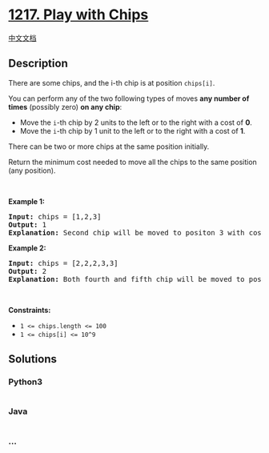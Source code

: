 # [1217. Play with Chips](https://leetcode.com/problems/play-with-chips)

[中文文档](/solution/1200-1299/1217.Play%20with%20Chips/README.md)

## Description
<p>There are some chips, and the i-th chip is at position <code>chips[i]</code>.</p>

<p>You can perform any of the two following types of moves <strong>any number of times</strong> (possibly&nbsp;zero) <strong>on any chip</strong>:</p>

<ul>
	<li>Move the <code>i</code>-th chip&nbsp;by&nbsp;2 units to the left or to the right with a cost of <strong>0</strong>.</li>
	<li>Move&nbsp;the <code>i</code>-th chip&nbsp;by&nbsp;1 unit to the left or to the right with a cost of&nbsp;<strong>1</strong>.</li>
</ul>

<p>There can be two or more chips&nbsp;at the same position initially.</p>

<p>Return the&nbsp;minimum cost needed to move all the chips to the same position (any position).</p>

<p>&nbsp;</p>
<p><strong>Example 1:</strong></p>

<pre>
<strong>Input:</strong> chips = [1,2,3]
<strong>Output:</strong> 1
<strong>Explanation:</strong> Second chip will be moved to positon 3 with cost 1. First chip will be moved to position 3 with cost 0. Total cost is 1.
</pre>

<p><strong>Example 2:</strong></p>

<pre>
<strong>Input:</strong> chips = [2,2,2,3,3]
<strong>Output:</strong> 2
<strong>Explanation:</strong> Both fourth and fifth chip will be moved to position two with cost 1. Total minimum cost will be 2.
</pre>

<p>&nbsp;</p>
<p><strong>Constraints:</strong></p>

<ul>
	<li><code>1 &lt;= chips.length &lt;= 100</code></li>
	<li><code>1 &lt;= chips[i] &lt;= 10^9</code></li>
</ul>



## Solutions


<!-- tabs:start -->

### **Python3**

```python

```

### **Java**

```java

```

### **...**
```

```

<!-- tabs:end -->